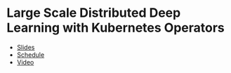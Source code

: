 # Large Scale Distributed Deep Learning with Kubernetes Operators

* [Slides](presentation.pdf)
* [Schedule](https://kccnceu19.sched.com/event/MPaT)
* [Video](https://youtu.be/jyLi1cfJeM8)
